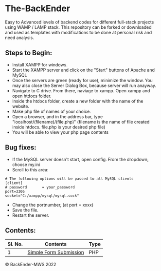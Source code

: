 # The-BackEnder
Easy to Advanced levels of backend codes for different full-stack projects using WAMP / LAMP stack. This repository can be forked or downloaded and used as templates with modifications to be done at personal risk and need analysis.


## Steps to Begin:

- Install XAMPP for windows.
- Start the XAMPP server and click on the "Start" buttons of Apache and MySQL
- Once the servers are green (ready for use), minimize the window. You may also close the Server Dialog Box, because server will run anayway.
- Navigate to C drive. From there, naviage to xampp. Open xampp and open htdocs folder.
- Inside the htdocs folder, create a new folder with the name of the website.
- Make php file of names of your choice.
- Open a browser, and in the address bar, type "localhost/(filename)/(file.php)"     (filename is the name of file created inside htdocs. file.php is your desired php file)
- You will be able to view your php page contents


## Bug fixes:
- If the MySQL server doesn't start, open config. From the dropdown, choose my.ini 
- Scroll to this area:

```
# The following options will be passed to all MySQL clients
[client]
# password       = your_password 
port=3306
socket="C:/xampp/mysql/mysql.sock"
```

- Change the portnumber, (at port = xxxx)
- Save the file.
- Restart the server.


## Contents:

| Sl. No. | Contents | Type | 
|---------|----------|------|
| 1 | [Simple Form Submission](https://github.com/My-Web-Station/The-BackEnder/tree/main/PHP-1) | PHP |












&copy; BackEnder-MWS 2022
